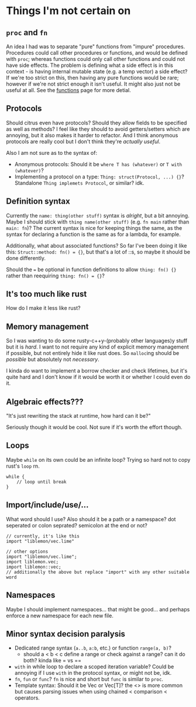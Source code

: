 # Things I'm not certain on

## `proc` and `fn`

An idea I had was to separate "pure" functions from "impure" procedures. Procedures could call other procedures or functions, and would be defined with `proc`; whereas functions could only call other functions and could not have side effects. The problem is defining what a side effect is in this context - is having internal mutable state (e.g. a temp vector) a side effect? If we're too strict on this, then having any pure functions would be rare; however if we're not strict enough it isn't useful. It might also just not be useful at all. See the [functions](functions.md) page for more detial.

## Protocols

Should citrus even have protocols? Should they allow fields to be specified as well as methods? I feel like they should to avoid getters/setters which are annoying, but it also makes it harder to refactor. And I think anonymous protocols are really cool but I don't think they're *actually useful*.

Also I am not sure as to the syntax of:
- Anonymous protocols: Should it be `where T has (whatever)` or `T with (whatever)`?
- Implementing a protocol on a type: `Thing: struct(Protocol, ...) {}`? Standalone `Thing implemets Protocol`, or similar? idk.

## Definition syntax

Currently the `name: thing(other stuff)` syntax is *alright*, but a bit annoying. Maybe I should stick with `thing name(other stuff)` (e.g. `fn main` rather than `main: fn`)? The current syntax is nice for keeping things the same, as the syntax for declaring a function is the same as for a lambda, for example.

Additionally, what about associated functions? So far I've been doing it like this: `Struct::method: fn() = {}`, but that's a lot of ::s, so maybe it should be done differently.

Should the `=` be optional in function definitions to allow `thing: fn() {}` rather than reequiring `thing: fn() = {}`?

## It's too much like rust

How do I make it less like rust?

## Memory management

So I was wanting to do some rusty-c++y-(probably other languages)y stuff but it is *hard*. I want to not require any kind of explicit memory management if possible, but not entirely hide it like rust does. So `malloc`ing should be *possible* but absolutely not *necessary*.

I kinda do want to implement a borrow checker and check lifetimes, but it's quite hard and I don't know if it would be worth it or whether I could even do it.

## Algebraic effects???

"It's just rewriting the stack at runtime, how hard can it be?"

Seriously though it would be cool. Not sure if it's worth the effort though.

## Loops

Maybe `while` on its own could be an infinite loop? Trying so hard not to copy rust's `loop` rn.

```citrus
while {
    // loop until break
}
```

## Import/include/use/...

What word should I use? Also should it be a path or a namespace? dot seperated or colon seprated? semicolon at the end or not?

```citrus
// currently, it's like this
import "liblemon/vec.lime"

// other options
import "liblemon/vec.lime";
import liblemon.vec;
import liblemon::vec;
// additionally the above but replace "import" with any other suitable word
```

## Namespaces

Maybe I should implement namespaces... that might be good... and perhaps enforce a new namespace for each new file.

## Minor syntax decision paralysis

- Dedicated range syntax (`a..b`, `a:b`, etc.) or function `range(a, b)`?
    - should a < b < c define a range or check against a range? can it do both? kinda like = vs ==
- `with` in while loop to declare a scoped iteration variable? Could be annoying if I use `with` in the protocol syntax, or might not be, idk.
- `fn`, `fun` or `func`? `fn` is nice and short but `func` is similar to `proc`.
- Template syntax: Should it be Vec<T> or Vec[T]? the <> is more common but causes parsing issues when using chained < comparison < operators.

